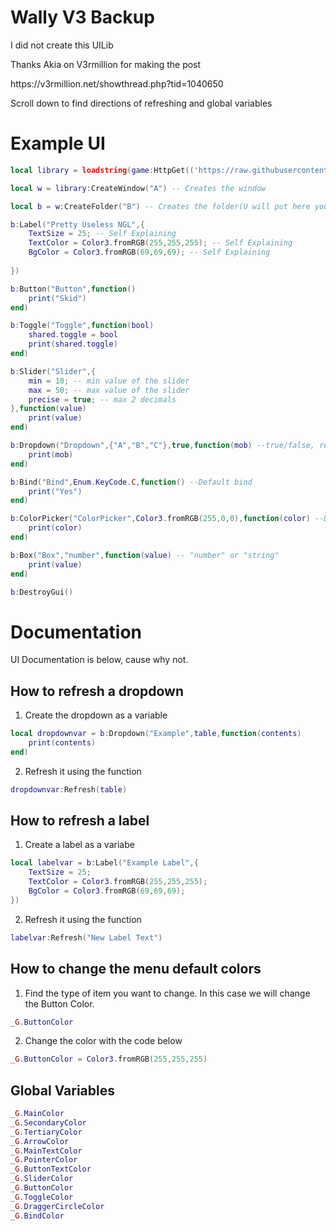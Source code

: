 # Wally V3 Backup
<p>I did not create this UILib</p>
<p>Thanks Akia on V3rmillion for making the post</p>
<p>https://v3rmillion.net/showthread.php?tid=1040650</p>
<p>Scroll down to find directions of refreshing and global variables</p>

# Example UI
```lua
local library = loadstring(game:HttpGet(('https://raw.githubusercontent.com/Stevontavius/Wally-V3-Backup/main/script/main.lua')))()

local w = library:CreateWindow("A") -- Creates the window

local b = w:CreateFolder("B") -- Creates the folder(U will put here your buttons,etc)

b:Label("Pretty Useless NGL",{
    TextSize = 25; -- Self Explaining
    TextColor = Color3.fromRGB(255,255,255); -- Self Explaining
    BgColor = Color3.fromRGB(69,69,69); -- Self Explaining
    
}) 

b:Button("Button",function()
    print("Skid")
end)

b:Toggle("Toggle",function(bool)
    shared.toggle = bool
    print(shared.toggle)
end)

b:Slider("Slider",{
    min = 10; -- min value of the slider
    max = 50; -- max value of the slider
    precise = true; -- max 2 decimals
},function(value)
    print(value)
end)

b:Dropdown("Dropdown",{"A","B","C"},true,function(mob) --true/false, replaces the current title "Dropdown" with the option that t
    print(mob)
end)

b:Bind("Bind",Enum.KeyCode.C,function() --Default bind
    print("Yes")
end)

b:ColorPicker("ColorPicker",Color3.fromRGB(255,0,0),function(color) --Default color
    print(color)
end)

b:Box("Box","number",function(value) -- "number" or "string"
    print(value)
end)

b:DestroyGui()

```
# Documentation
<p>UI Documentation is below, cause why not.

## How to refresh a dropdown

1. Create the dropdown as a variable
```lua
local dropdownvar = b:Dropdown("Example",table,function(contents)
    print(contents)
end)
```
2. Refresh it using the function
```lua
dropdownvar:Refresh(table)
```

## How to refresh a label
1. Create a label as a variabe
```lua
local labelvar = b:Label("Example Label",{
    TextSize = 25; 
    TextColor = Color3.fromRGB(255,255,255);
    BgColor = Color3.fromRGB(69,69,69);
})
```
2. Refresh it using the function
```lua
labelvar:Refresh("New Label Text")
```

## How to change the menu default colors
1. Find the type of item you want to change. In this case we will change the Button Color.
```lua
_G.ButtonColor
```
2. Change the color with the code below
```lua
_G.ButtonColor = Color3.fromRGB(255,255,255)
```

## Global Variables
```lua
_G.MainColor
_G.SecondaryColor
_G.TertiaryColor
_G.ArrowColor
_G.MainTextColor
_G.PointerColor
_G.ButtonTextColor
_G.SliderColor
_G.ButtonColor
_G.ToggleColor
_G.DraggerCircleColor
_G.BindColor
```
